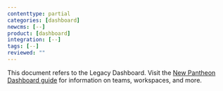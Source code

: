 ```yaml
---
contenttype: partial
categories: [dashboard]
newcms: [--]
product: [dashboard]
integration: [--]
tags: [--]
reviewed: ""
---
```


<Alert title="For Info on the New Dashboard" type="info">

This document refers to the Legacy Dashboard. Visit the [New Pantheon Dashboard guide](/guides/new-dashboard/workspaces) for information on teams, workspaces, and more.

</Alert>